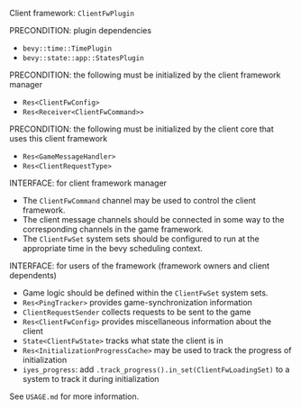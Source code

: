Client framework: `ClientFwPlugin`

PRECONDITION: plugin dependencies
- `bevy::time::TimePlugin`
- `bevy::state::app::StatesPlugin`

PRECONDITION: the following must be initialized by the client framework manager
- `Res<ClientFwConfig>`
- `Res<Receiver<ClientFwCommand>>`

PRECONDITION: the following must be initialized by the client core that uses this client framework
- `Res<GameMessageHandler>`
- `Res<ClientRequestType>`

INTERFACE: for client framework manager
- The `ClientFwCommand` channel may be used to control the client framework.
- The client message channels should be connected in some way to the corresponding channels in the game framework.
- The `ClientFwSet` system sets should be configured to run at the appropriate time in the bevy scheduling context.

INTERFACE: for users of the framework (framework owners and client dependents)
- Game logic should be defined within the `ClientFwSet` system sets.
- `Res<PingTracker>` provides game-synchronization information
- `ClientRequestSender` collects requests to be sent to the game
- `Res<ClientFwConfig>` provides miscellaneous information about the client
- `State<ClientFwState>` tracks what state the client is in
- `Res<InitializationProgressCache>` may be used to track the progress of initialization
- `iyes_progress`: add `.track_progress().in_set(ClientFwLoadingSet)` to a system to track it during initialization

See `USAGE.md` for more information.
